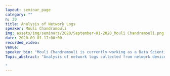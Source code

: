 ```yaml
---
layout: seminar_page
category: ""
n: 30
title: Analysis of Network Logs
speaker: Mouli Chandramouli
img: assets/img/seminars/2020/September-01-2020_Mouli Chandramouli.png
date: 2020-09-01 17:00:00 
recorded_video: 
Venue: 
speaker_bio: "Mouli Chandramouli is currently working as a Data Scientist at Cisco Systems, Bangalore in the area of application of Machine Learning algorithms for analytics of Network Telemetry and Network Inference. He is also a Visiting Professor at the RBCCPS, IISc. He received his M. S. and  Ph.D. from University of Arizona, Tuscon, AZ in the area of Stochastic Process and Queueing Theory.  Prior work experience at AT&T Bell Laboratories, Holmdel, NJ,  Bell Communications Research, NJ in the area of network performance modelling and Dynamicsoft, NJ a startup company focussed on VOIP products based on SIP Protocol which was acquired by Cisco Systems.  At Cisco Systems, his work has been is in the areas of MPLS networks, Energy Management for networking devices and distributed embedded network analytics algorithms."
Topic_abstract: "Analysis of network logs collected from network devices is presented.  The objective is to understand and determine the important network events and infer the possible root causes of those network events.  The volume of network data is very high and often it can be quite challenging to filter out only the key important messages.  We have developed ML / NLP based techniques to extract the underlying statistical templates of the SYSLOG messages, and secondly identify anomalous patterns observed in the SYSLOG events which can be useful to recommend suitable remedial actions. The proposed solution is under evaluation by network operations.

"
---
```


